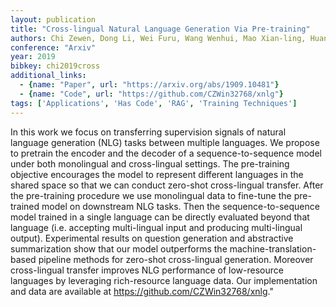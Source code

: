 ```yaml
---
layout: publication
title: "Cross-lingual Natural Language Generation Via Pre-training"
authors: Chi Zewen, Dong Li, Wei Furu, Wang Wenhui, Mao Xian-ling, Huang Heyan
conference: "Arxiv"
year: 2019
bibkey: chi2019cross
additional_links:
  - {name: "Paper", url: "https://arxiv.org/abs/1909.10481"}
  - {name: "Code", url: "https://github.com/CZWin32768/xnlg"}
tags: ['Applications', 'Has Code', 'RAG', 'Training Techniques']
---
```

In this work we focus on transferring supervision signals of natural language generation (NLG) tasks between multiple languages. We propose to pretrain the encoder and the decoder of a sequence-to-sequence model under both monolingual and cross-lingual settings. The pre-training objective encourages the model to represent different languages in the shared space so that we can conduct zero-shot cross-lingual transfer. After the pre-training procedure we use monolingual data to fine-tune the pre-trained model on downstream NLG tasks. Then the sequence-to-sequence model trained in a single language can be directly evaluated beyond that language (i.e. accepting multi-lingual input and producing multi-lingual output). Experimental results on question generation and abstractive summarization show that our model outperforms the machine-translation-based pipeline methods for zero-shot cross-lingual generation. Moreover cross-lingual transfer improves NLG performance of low-resource languages by leveraging rich-resource language data. Our implementation and data are available at https://github.com/CZWin32768/xnlg."
